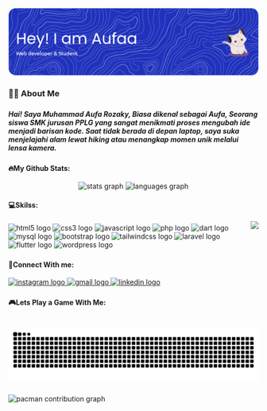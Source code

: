 ![Muhammad Aufa Rozaky](img/github-header-banner.png)

<!-- <h2 align="left">Hai! Saya Muhammad Aufa Rozaky, Biasa dikenal sebagai Aufa, Seorang siswa SMK jurusan PPLG yang sangat menikmati proses mengubah ide menjadi barisan kode. Saat tidak berada di depan laptop, saya suka menjelajahi alam lewat hiking atau menangkap momen unik melalui lensa kamera.</h2> -->

#### <h3 align="left">👩‍💻  About Me</h3>

###

##### <p align="left">Hai! Saya Muhammad Aufa Rozaky, Biasa dikenal sebagai Aufa, Seorang siswa SMK jurusan PPLG yang sangat menikmati proses mengubah ide menjadi barisan kode. Saat tidak berada di depan laptop, saya suka menjelajahi alam lewat hiking atau menangkap momen unik melalui lensa kamera.</p>

#### 🔥My Github Stats:
<div align="center">
 <img src="https://github-readme-stats.vercel.app/api?username=aufaa03&hide_title=false&hide_rank=false&show_icons=true&include_all_commits=true&count_private=true&disable_animations=false&theme=hilo&locale=en&hide_border=false" height="150" alt="stats graph"  />
  <img src="https://github-readme-stats.vercel.app/api/top-langs/?username=aufaa03&theme=hilo&hide_border=false&include_all_commits=true&count_private=false&layout=compact" height="150" alt="languages graph"  />
</div>

#### 💻Skilss:

<img align="right" height="150" src="https://media.giphy.com/media/v1.Y2lkPWVjZjA1ZTQ3MHJ5Y205NWd1N3E5d2w4bTEyMTg4dWJpdm90bDFjMXQ1Z2Q2andoYSZlcD12MV9naWZzX3NlYXJjaCZjdD1n/4QxQgWZHbeYwM/giphy.gif"  />

###

<div align="left">
  <img src="https://cdn.jsdelivr.net/gh/devicons/devicon/icons/html5/html5-original.svg" height="30" alt="html5 logo"  />
  <img width="12" hidden/>
  <img src="https://cdn.jsdelivr.net/gh/devicons/devicon/icons/css3/css3-original.svg" height="30" alt="css3 logo"  />
  <img width="12" hidden/>
  <img src="https://cdn.jsdelivr.net/gh/devicons/devicon/icons/javascript/javascript-original.svg" height="30" alt="javascript logo"  />
  <img width="12" hidden/>
  <img src="https://cdn.jsdelivr.net/gh/devicons/devicon/icons/php/php-original.svg" height="30" alt="php logo"  />
  <img width="12" hidden/>
  <img src="https://cdn.jsdelivr.net/gh/devicons/devicon/icons/dart/dart-original.svg" height="30" alt="dart logo"  />
  <img width="12" hidden/>
  <img src="https://cdn.jsdelivr.net/gh/devicons/devicon/icons/mysql/mysql-original.svg" height="30" alt="mysql logo"  />
  <img width="12" hidden/>
  <img src="https://cdn.jsdelivr.net/gh/devicons/devicon/icons/bootstrap/bootstrap-original.svg" height="30" alt="bootstrap logo"  />
  <img width="12" hidden/>
  <img src="https://cdn.jsdelivr.net/gh/devicons/devicon/icons/tailwindcss/tailwindcss-original-wordmark.svg" height="30" alt="tailwindcss logo"  />
  <img width="12" hidden/>
  <img src="https://cdn.jsdelivr.net/gh/devicons/devicon/icons/laravel/laravel-original.svg" height="30" alt="laravel logo"  />
  <img width="12" hidden/>
  <img src="https://cdn.jsdelivr.net/gh/devicons/devicon/icons/flutter/flutter-original.svg" height="30" alt="flutter logo"  />
  <img width="12" hidden/>
  <img src="https://cdn.jsdelivr.net/gh/devicons/devicon/icons/wordpress/wordpress-original.svg" height="30" alt="wordpress logo"  />
</div>

###

#### 📲Connect With me:

<div align="left">
  <a href="https://instagram.com/aufaa_fafa" target="_blank">
    <img src="https://img.shields.io/static/v1?message=Instagram&logo=instagram&label=&color=E4405F&logoColor=white&labelColor=&style=for-the-badge" height="35" alt="instagram logo"  />
  </a>
  <a href="mailto:aufaa208@gmail.com" target="_blank">
    <img src="https://img.shields.io/static/v1?message=Gmail&logo=gmail&label=&color=D14836&logoColor=white&labelColor=&style=for-the-badge" height="35" alt="gmail logo"  />
  </a>
  <a href="https://www.linkedin.com/in/muhammad-aufa-rozaky-689730364?utm_source=share&utm_campaign=share_via&utm_content=profile&utm_medium=android_app" target="_blank">
    <img src="https://img.shields.io/static/v1?message=LinkedIn&logo=linkedin&label=&color=0077B5&logoColor=white&labelColor=&style=for-the-badge" height="35" alt="linkedin logo"  />
  </a>
</div>

###

#### 🎮Lets Play a Game With Me:

<br clear="both">

<img src="https://raw.githubusercontent.com/aufaa03/aufaa03/output/snake.svg" alt="Snake animation" />

###

<picture>
  <source media="(prefers-color-scheme: dark)" srcset="https://raw.githubusercontent.com/aufaa03/aufaa03/output/pacman-contribution-graph-dark.svg">
  <source media="(prefers-color-scheme: light)" srcset="https://raw.githubusercontent.com/aufaa03/aufaa03/output/pacman-contribution-graph.svg">
  <img alt="pacman contribution graph" src="https://raw.githubusercontent.com/aufaa03/aufaa03/output/pacman-contribution-graph.svg">
</picture>


###
